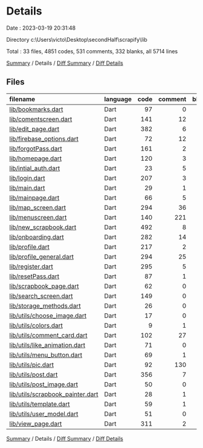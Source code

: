 # Details

Date : 2023-03-19 20:31:48

Directory c:\\Users\\victo\\Desktop\\secondHalf\\scrapify\\lib

Total : 33 files,  4851 codes, 531 comments, 332 blanks, all 5714 lines

[Summary](results.md) / Details / [Diff Summary](diff.md) / [Diff Details](diff-details.md)

## Files
| filename | language | code | comment | blank | total |
| :--- | :--- | ---: | ---: | ---: | ---: |
| [lib/bookmarks.dart](/lib/bookmarks.dart) | Dart | 97 | 0 | 8 | 105 |
| [lib/comentscreen.dart](/lib/comentscreen.dart) | Dart | 141 | 12 | 12 | 165 |
| [lib/edit_page.dart](/lib/edit_page.dart) | Dart | 382 | 6 | 21 | 409 |
| [lib/firebase_options.dart](/lib/firebase_options.dart) | Dart | 72 | 12 | 6 | 90 |
| [lib/forgotPass.dart](/lib/forgotPass.dart) | Dart | 161 | 2 | 7 | 170 |
| [lib/homepage.dart](/lib/homepage.dart) | Dart | 120 | 3 | 10 | 133 |
| [lib/intial_auth.dart](/lib/intial_auth.dart) | Dart | 23 | 5 | 4 | 32 |
| [lib/login.dart](/lib/login.dart) | Dart | 207 | 3 | 9 | 219 |
| [lib/main.dart](/lib/main.dart) | Dart | 29 | 1 | 5 | 35 |
| [lib/mainpage.dart](/lib/mainpage.dart) | Dart | 66 | 5 | 8 | 79 |
| [lib/map_screen.dart](/lib/map_screen.dart) | Dart | 294 | 36 | 26 | 356 |
| [lib/menuscreen.dart](/lib/menuscreen.dart) | Dart | 140 | 221 | 5 | 366 |
| [lib/new_scrapbook.dart](/lib/new_scrapbook.dart) | Dart | 492 | 8 | 28 | 528 |
| [lib/onboarding.dart](/lib/onboarding.dart) | Dart | 282 | 14 | 19 | 315 |
| [lib/profile.dart](/lib/profile.dart) | Dart | 217 | 2 | 13 | 232 |
| [lib/profile_general.dart](/lib/profile_general.dart) | Dart | 294 | 25 | 19 | 338 |
| [lib/register.dart](/lib/register.dart) | Dart | 295 | 5 | 13 | 313 |
| [lib/resetPass.dart](/lib/resetPass.dart) | Dart | 87 | 1 | 5 | 93 |
| [lib/scrapbook_page.dart](/lib/scrapbook_page.dart) | Dart | 62 | 0 | 5 | 67 |
| [lib/search_screen.dart](/lib/search_screen.dart) | Dart | 149 | 0 | 10 | 159 |
| [lib/storage_methods.dart](/lib/storage_methods.dart) | Dart | 26 | 0 | 5 | 31 |
| [lib/utils/choose_image.dart](/lib/utils/choose_image.dart) | Dart | 17 | 0 | 5 | 22 |
| [lib/utils/colors.dart](/lib/utils/colors.dart) | Dart | 9 | 1 | 3 | 13 |
| [lib/utils/comment_card.dart](/lib/utils/comment_card.dart) | Dart | 102 | 27 | 9 | 138 |
| [lib/utils/like_animation.dart](/lib/utils/like_animation.dart) | Dart | 71 | 0 | 12 | 83 |
| [lib/utils/menu_button.dart](/lib/utils/menu_button.dart) | Dart | 69 | 1 | 3 | 73 |
| [lib/utils/pic.dart](/lib/utils/pic.dart) | Dart | 92 | 130 | 9 | 231 |
| [lib/utils/post.dart](/lib/utils/post.dart) | Dart | 356 | 7 | 15 | 378 |
| [lib/utils/post_image.dart](/lib/utils/post_image.dart) | Dart | 50 | 0 | 6 | 56 |
| [lib/utils/scrapbook_painter.dart](/lib/utils/scrapbook_painter.dart) | Dart | 28 | 1 | 7 | 36 |
| [lib/utils/template.dart](/lib/utils/template.dart) | Dart | 59 | 1 | 4 | 64 |
| [lib/utils/user_model.dart](/lib/utils/user_model.dart) | Dart | 51 | 0 | 6 | 57 |
| [lib/view_page.dart](/lib/view_page.dart) | Dart | 311 | 2 | 15 | 328 |

[Summary](results.md) / Details / [Diff Summary](diff.md) / [Diff Details](diff-details.md)